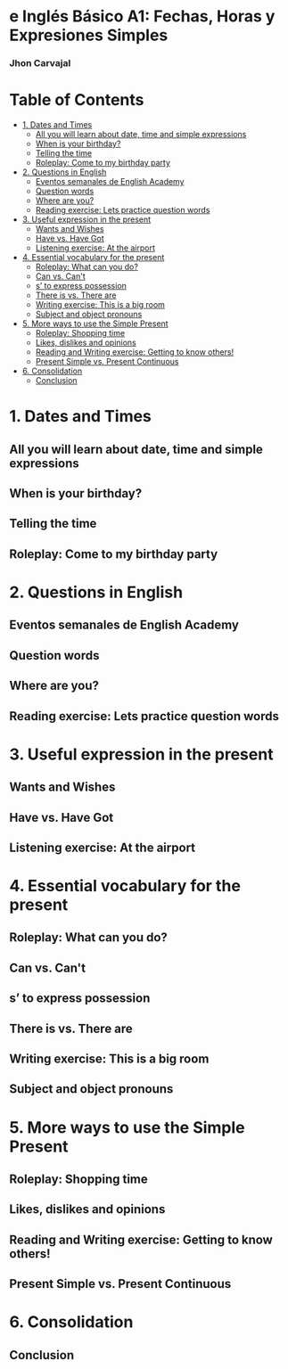 <h1>e Inglés Básico A1: Fechas, Horas y Expresiones Simples</h1>

<h3>Jhon Carvajal</h3>

<h1>Table of Contents</h1>

- [1. Dates and Times](#1-dates-and-times)
  - [All you will learn about date, time and simple expressions](#all-you-will-learn-about-date-time-and-simple-expressions)
  - [When is your birthday?](#when-is-your-birthday)
  - [Telling the time](#telling-the-time)
  - [Roleplay: Come to my birthday party](#roleplay-come-to-my-birthday-party)
- [2. Questions in English](#2-questions-in-english)
  - [Eventos semanales de English Academy](#eventos-semanales-de-english-academy)
  - [Question words](#question-words)
  - [Where are you?](#where-are-you)
  - [Reading exercise: Lets practice question words](#reading-exercise-lets-practice-question-words)
- [3. Useful expression in the present](#3-useful-expression-in-the-present)
  - [Wants and Wishes](#wants-and-wishes)
  - [Have vs. Have Got](#have-vs-have-got)
  - [Listening exercise: At the airport](#listening-exercise-at-the-airport)
- [4. Essential vocabulary for the present](#4-essential-vocabulary-for-the-present)
  - [Roleplay: What can you do?](#roleplay-what-can-you-do)
  - [Can vs. Can't](#can-vs-cant)
  - [s’ to express possession](#s-to-express-possession)
  - [There is vs. There are](#there-is-vs-there-are)
  - [Writing exercise: This is a big room](#writing-exercise-this-is-a-big-room)
  - [Subject and object pronouns](#subject-and-object-pronouns)
- [5. More ways to use the Simple Present](#5-more-ways-to-use-the-simple-present)
  - [Roleplay: Shopping time](#roleplay-shopping-time)
  - [Likes, dislikes and opinions](#likes-dislikes-and-opinions)
  - [Reading and Writing exercise: Getting to know others!](#reading-and-writing-exercise-getting-to-know-others)
  - [Present Simple vs. Present Continuous](#present-simple-vs-present-continuous)
- [6. Consolidation](#6-consolidation)
  - [Conclusion](#conclusion)

# 1. Dates and Times

## All you will learn about date, time and simple expressions

## When is your birthday?

## Telling the time

## Roleplay: Come to my birthday party

# 2. Questions in English

## Eventos semanales de English Academy

## Question words

## Where are you?

## Reading exercise: Lets practice question words

# 3. Useful expression in the present

## Wants and Wishes

## Have vs. Have Got

## Listening exercise: At the airport

# 4. Essential vocabulary for the present

## Roleplay: What can you do?

## Can vs. Can't

## s’ to express possession

## There is vs. There are

## Writing exercise: This is a big room

## Subject and object pronouns

# 5. More ways to use the Simple Present

## Roleplay: Shopping time

## Likes, dislikes and opinions

## Reading and Writing exercise: Getting to know others!

## Present Simple vs. Present Continuous

# 6. Consolidation

## Conclusion